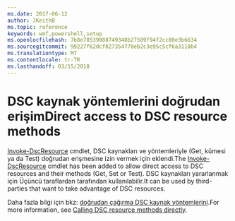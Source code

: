 ```yaml
---
ms.date: 2017-06-12
author: JKeithB
ms.topic: reference
keywords: wmf,powershell,setup
ms.openlocfilehash: 7b8e78539088749348b27509f94f2cc80e3b6634
ms.sourcegitcommit: 99227f62dcf827354770eb2c3e95c5cf6a3118b4
ms.translationtype: MT
ms.contentlocale: tr-TR
ms.lasthandoff: 03/15/2018
---
```

# <a name="direct-access-to-dsc-resource-methods"></a><span data-ttu-id="25c82-102">DSC kaynak yöntemlerini doğrudan erişim</span><span class="sxs-lookup"><span data-stu-id="25c82-102">Direct access to DSC resource methods</span></span>


<span data-ttu-id="25c82-103">[Invoke-DscResource](https://technet.microsoft.com/library/mt517869.aspx) cmdlet, DSC kaynakları ve yöntemleriyle (Get, kümesi ya da Test) doğrudan erişmesine izin vermek için eklendi.</span><span class="sxs-lookup"><span data-stu-id="25c82-103">The [Invoke-DscResource](https://technet.microsoft.com/library/mt517869.aspx) cmdlet has been added to allow direct access to DSC resources and their methods (Get, Set or Test).</span></span> <span data-ttu-id="25c82-104">DSC kaynakları yararlanmak için Üçüncü taraflardan tarafından kullanılabilir.</span><span class="sxs-lookup"><span data-stu-id="25c82-104">It can be used by third-parties that want to take advantage of DSC resources.</span></span>

<span data-ttu-id="25c82-105">Daha fazla bilgi için bkz: [doğrudan çağırma DSC kaynak yöntemlerini](https://msdn.microsoft.com/powershell/dsc/directcallresource).</span><span class="sxs-lookup"><span data-stu-id="25c82-105">For more information, see [Calling DSC resource methods directly](https://msdn.microsoft.com/powershell/dsc/directcallresource).</span></span>

